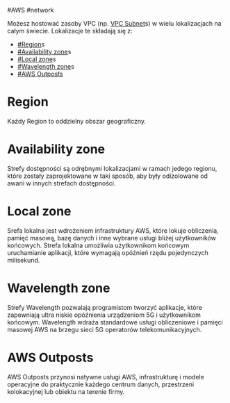 #AWS #network

Możesz hostować zasoby VPC (np. [VPC Subnet](VPC%20Subnet.md)s) w wielu lokalizacjach na całym świecie. Lokalizacje te składają się z:

- [#Region](#Region)s
- [#Availability zone](#Availability%20zone)s
- [#Local zone](#Local%20zone)s
- [#Wavelength zone](#Wavelength%20zone)s
- [#AWS Outposts](#AWS%20Outposts)

# Region

Każdy Region to oddzielny obszar geograficzny.

# Availability zone

Strefy dostępności są odrębnymi lokalizacjami w ramach jedego regionu, które zostały zaprojektowane w taki sposób, aby były odizolowane od awarii w innych strefach dostępności.

# Local zone

Srefa lokalna jest wdrożeniem infrastruktury AWS, które lokuje obliczenia, pamięć masową, bazę danych i inne wybrane usługi bliżej użytkowników końcowych. Strefa lokalna umożliwia użytkownikom końcowym uruchamianie aplikacji, które wymagają opóźnień rzędu pojedynczych milisekund.

# Wavelength zone

Strefy Wavelength pozwalają programistom tworzyć aplikacje, które zapewniają ultra niskie opóźnienia urządzeniom 5G i użytkownikom końcowym. Wavelength wdraża standardowe usługi obliczeniowe i pamięci masowej AWS na brzegu sieci 5G operatorów telekomunikacyjnych.

# AWS Outposts

AWS Outposts przynosi natywne usługi AWS, infrastrukturę i modele operacyjne do praktycznie każdego centrum danych, przestrzeni kolokacyjnej lub obiektu na terenie firmy.
